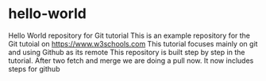 # hello-world
Hello World repository for Git tutorial
This is an example repository for the Git tutoial on https://www.w3schools.com
This tutorial focuses mainly on git and using Github as its remote
This repository is built step by step in the tutorial.
After two fetch and merge we are doing a pull now.
It now includes steps for github
